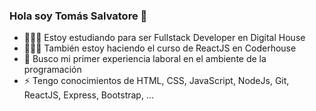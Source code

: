 ### Hola soy Tomás Salvatore 👋

- 👨🏻‍💻 Estoy estudiando para ser Fullstack Developer en Digital House
- 👨🏻‍💻 También estoy haciendo el curso de ReactJS en Coderhouse
- 💼 Busco mi primer experiencia laboral en el ambiente de la programación
- ⚡ Tengo conocimientos de HTML, CSS, JavaScript, NodeJs, Git, ReactJS, Express, Bootstrap, ...

